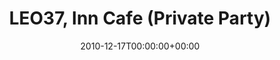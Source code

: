 ---
templateKey: event
guid: 0895b72a-6eab-11ea-99c5-002590d1d1b0
date: 2010-12-17T00:00:00+00:00
eventTime: 'none'
title: LEO37, Inn Cafe (Private Party)
artist: LEO37
city: Taipei
venue: Inn Cafe (Private Party)
group: LEO37
guests: DJ Charles
---